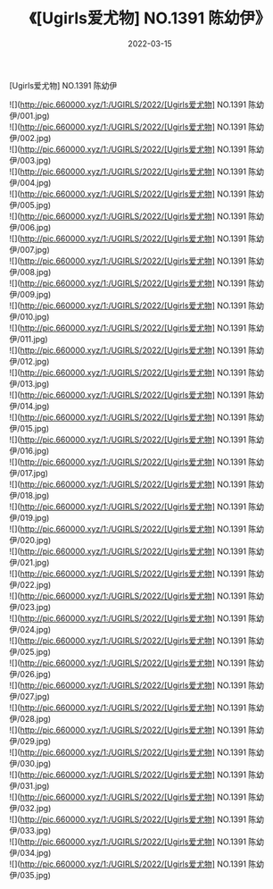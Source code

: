 ﻿---
layout: post
title:  《[Ugirls爱尤物] NO.1391 陈幼伊》
date:   2022-03-15
img: http://pic.660000.xyz/1:/UGIRLS/2022/[Ugirls爱尤物] NO.1391 陈幼伊/000.jpg
categories: [美女, 清纯, 唯美]
---

[Ugirls爱尤物] NO.1391 陈幼伊

 ![](http://pic.660000.xyz/1:/UGIRLS/2022/[Ugirls爱尤物] NO.1391 陈幼伊/001.jpg) <br>![](http://pic.660000.xyz/1:/UGIRLS/2022/[Ugirls爱尤物] NO.1391 陈幼伊/002.jpg) <br>![](http://pic.660000.xyz/1:/UGIRLS/2022/[Ugirls爱尤物] NO.1391 陈幼伊/003.jpg) <br>![](http://pic.660000.xyz/1:/UGIRLS/2022/[Ugirls爱尤物] NO.1391 陈幼伊/004.jpg) <br>![](http://pic.660000.xyz/1:/UGIRLS/2022/[Ugirls爱尤物] NO.1391 陈幼伊/005.jpg) <br>![](http://pic.660000.xyz/1:/UGIRLS/2022/[Ugirls爱尤物] NO.1391 陈幼伊/006.jpg) <br>![](http://pic.660000.xyz/1:/UGIRLS/2022/[Ugirls爱尤物] NO.1391 陈幼伊/007.jpg) <br>![](http://pic.660000.xyz/1:/UGIRLS/2022/[Ugirls爱尤物] NO.1391 陈幼伊/008.jpg) <br>![](http://pic.660000.xyz/1:/UGIRLS/2022/[Ugirls爱尤物] NO.1391 陈幼伊/009.jpg) <br>![](http://pic.660000.xyz/1:/UGIRLS/2022/[Ugirls爱尤物] NO.1391 陈幼伊/010.jpg) <br>![](http://pic.660000.xyz/1:/UGIRLS/2022/[Ugirls爱尤物] NO.1391 陈幼伊/011.jpg) <br>![](http://pic.660000.xyz/1:/UGIRLS/2022/[Ugirls爱尤物] NO.1391 陈幼伊/012.jpg) <br>![](http://pic.660000.xyz/1:/UGIRLS/2022/[Ugirls爱尤物] NO.1391 陈幼伊/013.jpg) <br>![](http://pic.660000.xyz/1:/UGIRLS/2022/[Ugirls爱尤物] NO.1391 陈幼伊/014.jpg) <br>![](http://pic.660000.xyz/1:/UGIRLS/2022/[Ugirls爱尤物] NO.1391 陈幼伊/015.jpg) <br>![](http://pic.660000.xyz/1:/UGIRLS/2022/[Ugirls爱尤物] NO.1391 陈幼伊/016.jpg) <br>![](http://pic.660000.xyz/1:/UGIRLS/2022/[Ugirls爱尤物] NO.1391 陈幼伊/017.jpg) <br>![](http://pic.660000.xyz/1:/UGIRLS/2022/[Ugirls爱尤物] NO.1391 陈幼伊/018.jpg) <br>![](http://pic.660000.xyz/1:/UGIRLS/2022/[Ugirls爱尤物] NO.1391 陈幼伊/019.jpg) <br>![](http://pic.660000.xyz/1:/UGIRLS/2022/[Ugirls爱尤物] NO.1391 陈幼伊/020.jpg) <br>![](http://pic.660000.xyz/1:/UGIRLS/2022/[Ugirls爱尤物] NO.1391 陈幼伊/021.jpg) <br>![](http://pic.660000.xyz/1:/UGIRLS/2022/[Ugirls爱尤物] NO.1391 陈幼伊/022.jpg) <br>![](http://pic.660000.xyz/1:/UGIRLS/2022/[Ugirls爱尤物] NO.1391 陈幼伊/023.jpg) <br>![](http://pic.660000.xyz/1:/UGIRLS/2022/[Ugirls爱尤物] NO.1391 陈幼伊/024.jpg) <br>![](http://pic.660000.xyz/1:/UGIRLS/2022/[Ugirls爱尤物] NO.1391 陈幼伊/025.jpg) <br>![](http://pic.660000.xyz/1:/UGIRLS/2022/[Ugirls爱尤物] NO.1391 陈幼伊/026.jpg) <br>![](http://pic.660000.xyz/1:/UGIRLS/2022/[Ugirls爱尤物] NO.1391 陈幼伊/027.jpg) <br>![](http://pic.660000.xyz/1:/UGIRLS/2022/[Ugirls爱尤物] NO.1391 陈幼伊/028.jpg) <br>![](http://pic.660000.xyz/1:/UGIRLS/2022/[Ugirls爱尤物] NO.1391 陈幼伊/029.jpg) <br>![](http://pic.660000.xyz/1:/UGIRLS/2022/[Ugirls爱尤物] NO.1391 陈幼伊/030.jpg) <br>![](http://pic.660000.xyz/1:/UGIRLS/2022/[Ugirls爱尤物] NO.1391 陈幼伊/031.jpg) <br>![](http://pic.660000.xyz/1:/UGIRLS/2022/[Ugirls爱尤物] NO.1391 陈幼伊/032.jpg) <br>![](http://pic.660000.xyz/1:/UGIRLS/2022/[Ugirls爱尤物] NO.1391 陈幼伊/033.jpg) <br>![](http://pic.660000.xyz/1:/UGIRLS/2022/[Ugirls爱尤物] NO.1391 陈幼伊/034.jpg) <br>![](http://pic.660000.xyz/1:/UGIRLS/2022/[Ugirls爱尤物] NO.1391 陈幼伊/035.jpg) <br>